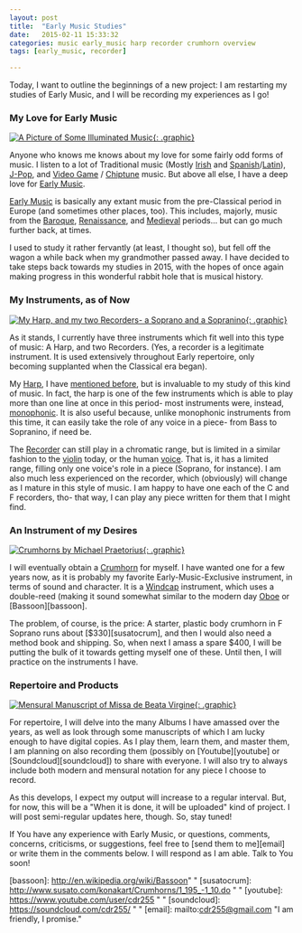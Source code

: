 ```yaml
---
layout: post
title:  "Early Music Studies"
date:   2015-02-11 15:33:32
categories: music early_music harp recorder crumhorn overview
tags: [early_music, recorder]

---
```


Today, I want to outline the beginnings of a new project: I am
restarting my studies of Early Music, and I will be recording my
experiences as I go!

### My Love for Early Music ###

[![A Picture of Some Illuminated Music](https://s3.amazonaws.com/toft-and-toddy/small-02-15-ave-maria.jpg "Hymn Ave Maria Gratia. Source: James Freeman, at publicdomainreview.org"){: .graphic}](https://s3.amazonaws.com/toft-and-toddy/02-15-ave-maria.jpg)

Anyone who knows me knows about my love for some fairly odd forms of
music. I listen to a lot of Traditional music (Mostly [Irish][irish]
and [Spanish][spanish]/[Latin][latin]), [J-Pop][jpop], and
[Video Game][vgm] / [Chiptune][chiptune] music. But above all else, I
have a deep love for [Early Music][early].

[Early Music][early] is basically any extant music from the
pre-Classical period in Europe (and sometimes other places, too). This
includes, majorly, music from the [Baroque][baroque],
[Renaissance][renaissance], and [Medieval][medieval] periods... but
can go much further back, at times.

I used to study it rather fervantly (at least, I thought so), but fell
off the wagon a while back when my grandmother passed away. I have
decided to take steps back towards my studies in 2015, with the hopes
of once again making progress in this wonderful rabbit hole that is
musical history.

### My Instruments, as of Now ###

[![My Harp, and my two Recorders- a Soprano and a Sopranino](https://s3.amazonaws.com/toft-and-toddy/small-02-15-harp-and-recorders.jpg "My two recorders- a Yamaha Soprano and an Alder Sopranino- and my Harp, a Camac Hermine."){: .graphic}](https://s3.amazonaws.com/toft-and-toddy/02-15-harp-and-recorders.jpg)

As it stands, I currently have three instruments which fit well into
this type of music: A Harp, and two Recorders. (Yes, a recorder is a
legitimate instrument. It is used extensively throughout Early
repertoire, only becoming supplanted when the Classical era began).

My [Harp][leverharp], I have [mentioned before][fixlevers], but is
invaluable to my study of this kind of music. In fact, the harp is one
of the few instruments which is able to play more than one line at
once in this period- most instruments were, instead,
[monophonic][monophonic]. It is also useful because, unlike monophonic
instruments from this time, it can easily take the role of any voice
in a piece- from Bass to Sopranino, if need be.

The [Recorder][recorder] can still play in a chromatic range, but is
limited in a similar fashion to the [violin][violin] today, or the
human [voice][voice]. That is, it has a limited range, filling only
one voice's role in a piece (Soprano, for instance). I am also much
less experienced on the recorder, which (obviously) will change as I
mature in this style of music. I am happy to have one each of the C
and F recorders, tho- that way, I can play any piece written for them
that I might find.

### An Instrument of my Desires ###

[![Crumhorns by Michael Praetorius](https://s3.amazonaws.com/toft-and-toddy/small-02-15-crumhorns.png "Crumhorns drawing by Michael Praetorius in Syntagma Musicum c. 1615"){: .graphic}](https://s3.amazonaws.com/toft-and-toddy/02-15-crumhorns.png)

I will eventually obtain a [Crumhorn][crumhorn] for myself. I have
wanted one for a few years now, as it is probably my favorite
Early-Music-Exclusive instrument, in terms of sound and character. It
is a [Windcap][windcap] instrument, which uses a double-reed (making
it sound somewhat similar to the modern day [Oboe][oboe] or
[Bassoon][bassoon].

The problem, of course, is the price: A starter, plastic body crumhorn
in F Soprano runs about [$330][susatocrum], and then I would also need
a method book and shipping. So, when next I amass a spare $400, I will
be putting the bulk of it towards getting myself one of these. Until then, I will practice on the instruments I have.

### Repertoire and Products ###

[![Mensural Manuscript of Missa de Beata Virgine](https://s3.amazonaws.com/toft-and-toddy/small-02-15-kyrie.jpg "c. ~1500 manuscript by Josquin des Prez of Missa de Beata Virgine, in Mensural Notation"){: .graphic}](https://s3.amazonaws.com/toft-and-toddy/02-15-kyrie.jpg)

For repertoire, I will delve into the many Albums I have amassed over
the years, as well as look through some manuscripts of which I am
lucky enough to have digital copies. As I play them, learn them, and
master them, I am planning on also recording them (possibly on
[Youtube][youtube] or [Soundcloud][soundcloud]) to share with
everyone. I will also try to always include both modern and mensural
notation for any piece I choose to record.

As this develops, I expect my output will increase to a regular
interval. But, for now, this will be a "When it is done, it will be
uploaded" kind of project. I will post semi-regular updates here,
though. So, stay tuned!

If You have any experience with Early Music, or questions, comments,
concerns, criticisms, or suggestions, feel free to
[send them to me][email] or write them in the comments below. I will
respond as I am able. Talk to You soon!

[irish]: http://en.wikipedia.org/wiki/Folk_music_of_Ireland " "
[spanish]: http://en.wikipedia.org/wiki/Music_of_Spain " "
[latin]: http://en.wikipedia.org/wiki/Paraguayan_harp " "
[jpop]: http://en.wikipedia.org/wiki/J-pop " "
[vgm]: http://en.wikipedia.org/wiki/Video_game_music " "
[chiptune]: http://en.wikipedia.org/wiki/Chiptune " "
[early]: http://en.wikipedia.org/wiki/Early_music " "
[baroque]: http://en.wikipedia.org/wiki/Baroque_music " "
[renaissance]: http://en.wikipedia.org/wiki/Renaissance_music " "
[medieval]:http://en.wikipedia.org/wiki/Medieval_music " "
[leverharp]: http://www.camac-harps.com/en/harps-eng/lever-eng/hermine-eng " "
[fixlevers]: http://toftandtoddy.com/music/harp/process/maintenance/2014/12/28/replacing-a-harp-lever.html " "
[monophonic]: http://en.wikipedia.org/wiki/Monophony " "
[recorder]: http://en.wikipedia.org/wiki/Recorder_(musical_instrument) " "
[violin]: http://en.wikipedia.org/wiki/Violin_family " "
[voice]: http://en.wikipedia.org/wiki/Singing#Classifying_singing_voices " "
[crumhorn]: http://en.wikipedia.org/wiki/Crumhorn " "
[windcap]: http://en.wikipedia.org/wiki/Crumhorn#Description " "
[oboe]: http://en.wikipedia.org/wiki/Oboe " "
[bassoon]: http://en.wikipedia.org/wiki/Bassoon" "
[susatocrum]: http://www.susato.com/konakart/Crumhorns/1_195_-1_10.do " "
[youtube]: https://www.youtube.com/user/cdr255 " "
[soundcloud]: https://soundcloud.com/cdr255/ " "
[email]: mailto:cdr255@gmail.com "I am friendly, I promise."

